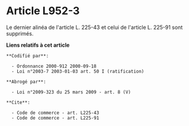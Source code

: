 # Article L952-3

Le dernier alinéa de l'article L. 225-43 et celui de l'article L. 225-91 sont supprimés.

**Liens relatifs à cet article**

	**Codifié par**:

	  - Ordonnance 2000-912 2000-09-18
	  - Loi n°2003-7 2003-01-03 art. 50 I (ratification)

	**Abrogé par**:

	  - Loi n°2009-323 du 25 mars 2009 - art. 8 (V)

	**Cite**:

	  - Code de commerce - art. L225-43
	  - Code de commerce - art. L225-91
